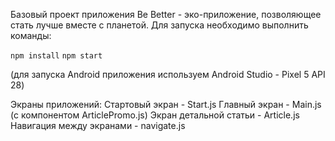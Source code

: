 Базовый проект приложения Be Better - эко-приложение, позволяющее стать лучше вместе с планетой.
Для запуска необходимо выполнить команды:

`npm install`
`npm start`

(для запуска Android приложения используем Android Studio - Pixel 5 API 28)

Экраны приложений:
Стартовый экран - Start.js
Главный экран - Main.js (с компонентом ArticlePromo.js)
Экран детальной статьи - Article.js
Навигация между экранами - navigate.js
